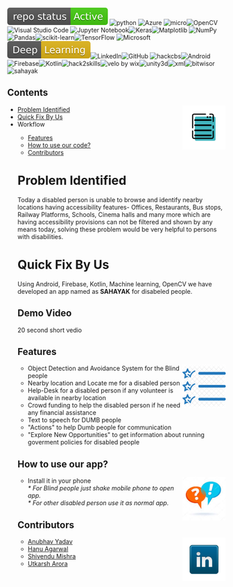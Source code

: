 ![image](https://github.com/Shailly0502/Tech-Diwane/blob/5e9464e1145fa5ce5c6af266c36b0efb3198d7fa/activestatus.svg) ![python](https://img.shields.io/badge/python-3670A0?style=for-the-badge&logo=python&logoColor=ffdd54) ![Azure](https://img.shields.io/badge/azure-%230072C6.svg?style=for-the-badge&logo=microsoftazure&logoColor=white) ![micro](https://img.shields.io/badge/Microsoft_Learn-258ffa?style=for-the-badge&logo=microsoft&logoColor=white)![OpenCV](https://img.shields.io/badge/opencv-%23white.svg?style=for-the-badge&logo=opencv&logoColor=white) ![Visual Studio Code](https://img.shields.io/badge/Visual%20Studio%20Code-0078d7.svg?style=for-the-badge&logo=visual-studio-code&logoColor=white) ![Jupyter Notebook](https://img.shields.io/badge/jupyter-%23FA0F00.svg?style=for-the-badge&logo=jupyter&logoColor=white)![Keras](https://img.shields.io/badge/Keras-%23D00000.svg?style=for-the-badge&logo=Keras&logoColor=white)![Matplotlib](https://img.shields.io/badge/Matplotlib-%23ffffff.svg?style=for-the-badge&logo=Matplotlib&logoColor=black) ![NumPy](https://img.shields.io/badge/numpy-%23013243.svg?style=for-the-badge&logo=numpy&logoColor=white) ![Pandas](https://img.shields.io/badge/pandas-%23150458.svg?style=for-the-badge&logo=pandas&logoColor=white)![scikit-learn](https://img.shields.io/badge/scikit--learn-%23F7931E.svg?style=for-the-badge&logo=scikit-learn&logoColor=white)![TensorFlow](https://img.shields.io/badge/TensorFlow-%23FF6F00.svg?style=for-the-badge&logo=TensorFlow&logoColor=white) ![Microsoft](https://img.shields.io/badge/Microsoft-0078D4?style=for-the-badge&logo=microsoft&logoColor=white)![Deep Learning](https://github.com/Shailly0502/Tech-Diwane/blob/2d21b9fb791ddb4a8f74c0e65e394b6a568c0a6d/Deep-Learning-yellow.svg)![LinkedIn](https://img.shields.io/badge/linkedin-%230077B5.svg?style=for-the-badge&logo=linkedin&logoColor=white)![GitHub](https://img.shields.io/badge/github-%23121011.svg?style=for-the-badge&logo=github&logoColor=white) ![hackcbs](https://img.shields.io/badge/hackcbs-hackathon-blue)![Android](https://img.shields.io/badge/Android-3DDC84?style=for-the-badge&logo=android&logoColor=white)![Firebase](https://img.shields.io/badge/Firebase-039BE5?style=for-the-badge&logo=Firebase&logoColor=white)![Kotlin](https://img.shields.io/badge/kotlin-%237F52FF.svg?style=for-the-badge&logo=kotlin&logoColor=white)![hack2skills](https://img.shields.io/badge/hack2skills-platform-lightgreen)![velo by wix](https://img.shields.io/badge/velo%20by%20wix-development%20platform-black)![unity3d](https://img.shields.io/badge/unity3d-game%20engine-white)![xml](https://img.shields.io/badge/xml-markup%20language-orange)![bitwisor](https://img.shields.io/badge/bitwisor-Team%20name-Blue)![sahayak](https://img.shields.io/badge/sahayak-project%20name-red)


## Contents

<img align="right" width="100" height="100" src="https://github.com/Shailly0502/Tech-Diwane/blob/c782ca5a86027019f1d2ae484e0fdac4afe6c1e3/content.webp">  
<ul>  
   <li> <a href="#11"> Problem Identified </a> </li>
   <li> <a href="#12"> Quick Fix By Us </a> </li>
<!--    <li> <a href="#1"> Demo Vedio </a> </li -->
   <li>  Workflow </li>
   <ul>
   <li> <a href="#8"> Features </a> </li>
   <li> <a href="#9"> How to use our code? </a> </li>
<li> <a href="#10"> Contributors </a> </li> </ul>
   
# Problem Identified <a id="11">
   
Today a disabled person is unable to browse and identify nearby locations having accessibility features- Offices, Restaurants, Bus stops, Railway Platforms, Schools, Cinema halls and many more which are having accessibility provisions can not be filtered and shown by any means today, solving these problem would be very helpful to persons with disabilities.

</a>

# Quick Fix By Us <a id="12">

 Using Android, Firebase, Kotlin, Machine learning, OpenCV we have developed an app named as **SAHAYAK** for disabeled people. 
</a>

## Demo Video <a id="1"> 
 20 second short vedio
</a>

## Features <a id="8">

   <img align="right" width="100" height="100" src="https://github.com/Shailly0502/Tech-Diwane/blob/c782ca5a86027019f1d2ae484e0fdac4afe6c1e3/features.webp">  
   <ul> <li> Object Detection and Avoidance System for the Blind people</li>
   <li>  Nearby location and Locate me for a disabled person</li>
      <li> Help-Desk for a disabled person if any volunteer is available in nearby location</li>
<li> Crowd funding to help the disabled person if he need any financial assistance</li>
      <li> Text to speech for DUMB people </li>
<li> "Actions" to help Dumb people for communication </li>
      <li> "Explore New Opportunities" to get information about running goverment policies for disabled people </li>
   </ul> 
  </a>

## How to use our app? <a id="9">

   <img align="right" width="100" height="100" src="https://github.com/Shailly0502/Tech-Diwane/blob/c782ca5a86027019f1d2ae484e0fdac4afe6c1e3/howtousecode.jpg"> 
   <ul> 
      <li> Install it in your phone <br>
         <i> * For Blind people just shake mobile phone to open app. </i><br>
            <i> * For other disabled person use it as normal app. </i></li> </ul>

</a>

## Contributors <a id="10">
   
<img align="right" width="100" height="100" src="https://github.com/Shailly0502/Tech-Diwane/blob/9b23c66cb98e04a8d3a638c03d22e528b8e38399/li.png">   
   <ul> <li> <a href=""> Anubhav Yadav </a> </li> 
<li> <a href="https://www.linkedin.com/in/hanu-agarwal-966212200"> Hanu Agarwal </a> </li> 
      <li> <a href ="https://www.linkedin.com/in/shivendu-mishra-94ba36200"> Shivendu Mishra </a> </li> 
      <li> <a href="https://www.linkedin.com/in/utkarsh-arora-1a8890201"> Utkarsh Arora </li>
   </ul>
  </a>

